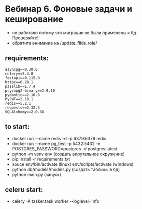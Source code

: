 # Вебинар 6. Фоновые задачи и кеширование

- не работало потому что миграции не были применены к бд. Проверяйте!!
- обратите внимание на /update_filds_role/ 

## requirements:
```
asyncpg==0.30.0
celery==5.4.0
fastapi==0.115.8
httpx==0.28.1
passlib==1.7.4
psycopg2-binary==2.9.10
pydantic==2.10.6
PyJWT==2.10.1
redis==5.2.1
requests==2.32.3
SQLAlchemy==2.0.38
```

## to start:

- docker run --name redis -d -p 6379:6379 redis
- docker run --name pg_test -p 5432:5432 -e POSTGRES_PASSWORD=postgres -d postgres:latest 
- python -m venv env (создать вирутальное окружение)
- pip install -r requirements.txt
- souce env/bin/activate (linux) env/scripts/activate (windows)
- python db/models/models.py (создать таблицы в бд)
- python main.py (запуск)


## celeru start:

- celery -A tasker.task worker --loglevel=info